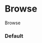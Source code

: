 # Browse
Browse

<Playground />

<Usage />

<Api />

<Examples />

### Default
<Example value="default" />

